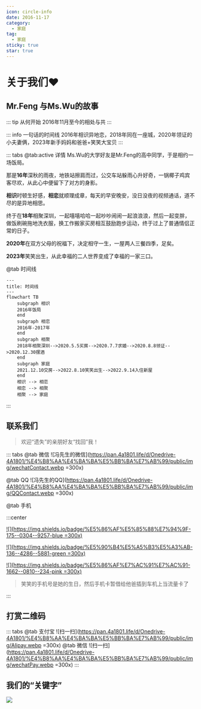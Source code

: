 ```yaml
---
icon: circle-info
date: 2016-11-17
category:
  - 家庭
tag:
  - 家庭
sticky: true
star: true
---
```

# 关于我们❤️

## Mr.Feng 与Ms.Wu的故事

::: tip 从何开始
2016年11月至今的相处与共
:::

::: info 一句话的时间线
2016年相识异地恋，2018年同在一座城，2020年领证的小夫妻俩，2023年新手妈妈和爸爸+笑笑大宝贝
:::

::: tabs
@tab:active  详情
Ms.Wu的大学好友是Mr.Feng的高中同学，于是相约一场饭局。

那是**16年**深秋的雨夜，地铁站擦肩而过，公交车站躲雨心升好奇，一锅椰子鸡宾客尽欢，从此心中便留下了对方的身影。

**相识**时顿生好感，**相恋**就顺理成章，每天的早安晚安，没日没夜的视频通话，道不尽的是异地相思。

终于在**18年**相聚深圳，一起嘻嘻哈哈一起吵吵闹闹一起浪浪浪，然后一起变胖，做饭刷碗拖地洗衣服，换工作搬家买房相互鼓励跑步运动，终于过上了普通情侣正常的日子。

**2020年**在双方父母的祝福下，决定相守一生，一屋两人三餐四季，足矣。

**2023年**笑笑出生，从此幸福的二人世界变成了幸福的一家三口。

@tab 时间线

```mermaid
---
title: 时间线
---
flowchart TB
    subgraph 相识
    2016年饭局
    end
    subgraph 相恋
    2016年-2017年
    end
    subgraph 相聚
    2018年相聚深圳-->2020.5.5买房-->2020.7.7求婚-->2020.8.8领证-->2020.12.30摆酒
    end
    subgraph 家庭
    2021.12.10交房-->2022.8.10笑笑出生-->2022.9.14入住新屋
    end
    相识 --> 相恋
    相恋 --> 相聚
    相聚 --> 家庭
```

:::

## 联系我们

> 欢迎“遗失”的亲朋好友“找回”我！

::: tabs
@tab 微信
![冯先生的微信](https://pan.4a1801.life/d/Onedrive-4A1801/%E4%B8%AA%E4%BA%BA%E5%BB%BA%E7%AB%99/public/img/wechatContact.webp =300x)

@tab QQ
![冯先生的QQ](https://pan.4a1801.life/d/Onedrive-4A1801/%E4%B8%AA%E4%BA%BA%E5%BB%BA%E7%AB%99/public/img/QQContact.webp =300x)

@tab 手机

:::center

[![](https://img.shields.io/badge/%E5%86%AF%E5%85%88%E7%94%9F-175--0304--9257-blue =300x)](TEL:17503049257)

[![](https://img.shields.io/badge/%E5%90%B4%E5%A5%B3%E5%A3%AB-136--4286--5881-green =300x)](TEL:13642865881)

[![](https://img.shields.io/badge/%E5%86%AF%E7%AC%91%E7%AC%91-1662--0810--234-pink =300x)](TEL:16620810234)

> 笑笑的手机号是她的生日，然后手机卡暂借给他爸插到车机上当流量卡了

:::

## 打赏二维码

::: tabs
@tab 支付宝
![扫一扫](https://pan.4a1801.life/d/Onedrive-4A1801/%E4%B8%AA%E4%BA%BA%E5%BB%BA%E7%AB%99/public/img/Alipay.webp =300x)
@tab 微信
![扫一扫](https://pan.4a1801.life/d/Onedrive-4A1801/%E4%B8%AA%E4%BA%BA%E5%BB%BA%E7%AB%99/public/img/wechatPay.webp =300x)
:::

## 我们的“关键字”

![](https://raw.gitmirror.com/arthurfsy2/arthurfsy2.github.io/main/src/.vuepress/public/assets/img/wordcloud.svg)
